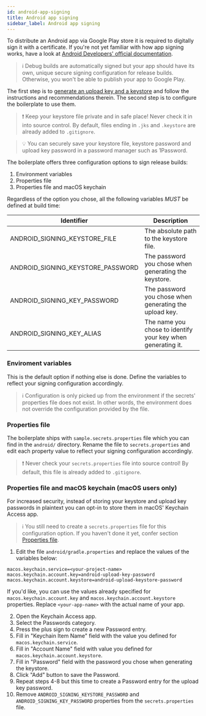 ```yaml
---
id: android-app-signing
title: Android app signing
sidebar_label: Android app signing
---
```


To distribute an Android app via Google Play store it is required to digitally sign it with a certificate. If you're not yet familiar with how app signing works, have a look at [Android Developers' official documentation](https://developer.android.com/studio/publish/app-signing). 

> ℹ️ Debug builds are automatically signed but your app should have its own, unique secure signing configuration for release builds. Otherwise, you won't be able to publish your app to Google Play. 

The first step is to [generate an upload key and a keystore](https://developer.android.com/studio/publish/app-signing#sign-apk) and follow the instructions and recommendations therein. The second step is to configure the boilerplate to use them.

> ❗️ Keep your keystore file private and in safe place! Never check it in into source control. By default, files ending in `.jks` and `.keystore` are already added to `.gitignore`.

> 💡 You can securely save your keystore file, keystore password and upload key password in a password manager such as 1Password.

The boilerplate offers three configuration options to sign release builds:

1. Environment variables
2. Properties file
3. Properties file and macOS keychain

Regardless of the option you chose, all the following variables _MUST_ be defined at build time:

| Identifier | Description |
|----------- | ----------- |
| ANDROID_SIGNING_KEYSTORE_FILE | The absolute path to the keystore file. |
| ANDROID_SIGNING_KEYSTORE_PASSWORD | The password you chose when generating the keystore. |
| ANDROID_SIGNING_KEY_PASSWORD | The password you chose when generating the upload key. |
| ANDROID_SIGNING_KEY_ALIAS | The name you chose to identify your key when generating it. | 

### Enviroment variables

This is the default option if nothing else is done. Define the variables to reflect your signing configuration accordingly.

> ℹ️ Configuration is only picked up from the environment if the secrets' properties file does not exist. In other words, the environment does not override the configuration provided by the file. 

### Properties file

The boilerplate ships with `sample.secrets.properties` file which you can find in the `android/` directory. Rename the file to `secrets.properties` and edit each property value to reflect your signing configuration accordingly.

> ❗️ Never check your `secrets.properties` file into source control! By default, this file is already added to `.gitignore`.

### Properties file and macOS keychain (macOS users only)

For increased security, instead of storing your keystore and upload key passwords in plaintext you can opt-in to store them in macOS' Keychain Access app.

> ℹ️ You still need to create a `secrets.properties` file for this configuration option. If you haven't done it yet, confer section [Properties file](#properties-file). 

1. Edit the file `android/gradle.properties` and replace the values of the variables below:

```
macos.keychain.service=<your-project-name>
macos.keychain.account.key=android-upload-key-password
macos.keychain.account.keystore=android-upload-keystore-password
```

If you'd like, you can use the values already specified for `macos.keychain.account.key` and `macos.keychain.account.keystore` properties. Replace `<your-app-name>` with the actual name of your app.

2. Open the Keychain Access app.
3. Select the Passwords category.
4. Press the plus sign to create a new Password entry.
5. Fill in "Keychain Item Name" field with the value you defined for `macos.keychain.service`.
6. Fill in "Account Name" field with value you defined for `macos.keychain.account.keystore`.
7. Fill in "Password" field with the password you chose when generating the keystore.
8. Click "Add" button to save the Password.
9. Repeat steps 4-8 but this time to create a Password entry for the upload key password.
10. Remove `ANDROID_SIGNING_KEYSTORE_PASSWORD` and `ANDROID_SIGNING_KEY_PASSWORD` properties from the `secrets.properties` file.
